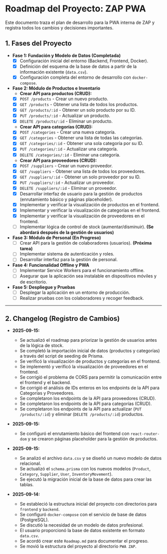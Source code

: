 # Roadmap del Proyecto: ZAP PWA

Este documento traza el plan de desarrollo para la PWA interna de ZAP y registra todos los cambios y decisiones importantes.

## 1. Fases del Proyecto

-   **Fase 1: Fundación y Modelo de Datos (Completada)**
    -   [x] Configuración inicial del entorno (Backend, Frontend, Docker).
    -   [x] Definición del esquema de la base de datos a partir de la información existente (`data.csv`).
    -   [x] Configuración completa del entorno de desarrollo con `docker-compose`.

-   **Fase 2: Módulo de Productos e Inventario**
    -   **Crear API para productos (CRUD):**
    -   [x] `POST /products` - Crear un nuevo producto.
    -   [x] `GET /products` - Obtener una lista de todos los productos.
    -   [x] `GET /products/:id` - Obtener un solo producto por su ID.
    -   [x] `PUT /products/:id` - Actualizar un producto.
    -   [x] `DELETE /products/:id` - Eliminar un producto.
    -   **Crear API para categorías (CRUD):**
    -   [x] `POST /categories` - Crear una nueva categoría.
    -   [x] `GET /categories` - Obtener una lista de todas las categorías.
    -   [x] `GET /categories/:id` - Obtener una sola categoría por su ID.
    -   [x] `PUT /categories/:id` - Actualizar una categoría.
    -   [x] `DELETE /categories/:id` - Eliminar una categoría.
    -   **Crear API para proveedores (CRUD):**
    -   [x] `POST /suppliers` - Crear un nuevo proveedor.
    -   [x] `GET /suppliers` - Obtener una lista de todos los proveedores.
    -   [x] `GET /suppliers/:id` - Obtener un solo proveedor por su ID.
    -   [x] `PUT /suppliers/:id` - Actualizar un proveedor.
    -   [x] `DELETE /suppliers/:id` - Eliminar un proveedor.
    -   [x] Desarrollar interfaz de usuario para la gestión de productos (enrutamiento básico y páginas placeholder).
    -   [x] Implementar y verificar la visualización de productos en el frontend.
    -   [x] Implementar y verificar la visualización de categorías en el frontend.
    -   [x] Implementar y verificar la visualización de proveedores en el frontend.
    -   [ ] Implementar lógica de control de stock (aumentar/disminuir). **(Se abordará después de la gestión de usuarios)**

-   **Fase 3: Módulo de Personal (En Progreso)**
    -   [ ] Crear API para la gestión de colaboradores (usuarios). **(Próxima tarea)**
    -   [ ] Implementar sistema de autenticación y roles.
    -   [ ] Desarrollar interfaz para la gestión de personal.

-   **Fase 4: Funcionalidad Offline y PWA**
    -   [ ] Implementar Service Workers para el funcionamiento offline.
    -   [ ] Asegurar que la aplicación sea instalable en dispositivos móviles y de escritorio.

-   **Fase 5: Despliegue y Pruebas**
    -   [ ] Desplegar la aplicación en un entorno de producción.
    -   [ ] Realizar pruebas con los colaboradores y recoger feedback.

---

## 2. Changelog (Registro de Cambios)

-   **2025-09-15:**
    -   Se actualizó el roadmap para priorizar la gestión de usuarios antes de la lógica de stock.
    -   Se completó la importación inicial de datos (productos y categorías) a través del script de seeding de Prisma.
    -   Se verificó la visualización de productos y categorías en el frontend.
    -   Se implementó y verificó la visualización de proveedores en el frontend.
    -   Se corrigió el problema de CORS para permitir la comunicación entre el frontend y el backend.
    -   Se corrigió el análisis de IDs enteros en los endpoints de la API para Categorías y Proveedores.
    -   Se completaron los endpoints de la API para proveedores (CRUD).
    -   Se completaron los endpoints de la API para categorías (CRUD).
    -   Se completaron los endpoints de la API para actualizar (`PUT /products/:id`) y eliminar (`DELETE /products/:id`) productos.

-   **2025-09-15:**
    -   Se configuró el enrutamiento básico del frontend con `react-router-dom` y se crearon páginas placeholder para la gestión de productos.

-   **2025-09-15:**
    -   Se analizó el archivo `data.csv` y se diseñó un nuevo modelo de datos relacional.
    -   Se actualizó el `schema.prisma` con los nuevos modelos (`Product`, `Category`, `Supplier`, `User`, `InventoryMovement`).
    -   Se ejecutó la migración inicial de la base de datos para crear las tablas.

-   **2025-09-14:**
    -   Se estableció la estructura inicial del proyecto con directorios para `frontend` y `backend`.
    -   Se configuró `docker-compose` con el servicio de base de datos (PostgreSQL).
    -   Se discutió la necesidad de un modelo de datos profesional.
    -   El usuario proporcionó la base de datos existente en formato `data.csv`.
    -   Se acordó crear este `Roadmap.md` para documentar el progreso.
    -   Se movió la estructura del proyecto al directorio `PWA ZAP`.
